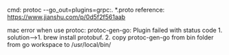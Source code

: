 cmd: protoc --go_out=plugins=grpc:. *.proto
reference: https://www.jianshu.com/p/0d5f2f561aab

mac error when use protoc: protoc-gen-go: Plugin failed with status code 1.
solution-->1. brew install protobuf. 2. copy protoc-gen-go from bin folder from go workspace to /usr/local/bin/

